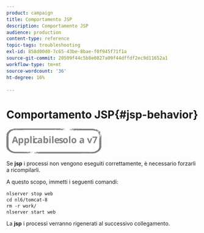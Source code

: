 ```yaml
---
product: campaign
title: Comportamento JSP
description: Comportamento JSP
audience: production
content-type: reference
topic-tags: troubleshooting
exl-id: 858d00d0-7c65-43be-8bae-f0f945f71f1a
source-git-commit: 20509f44c5b8e0827a09f44dffdf2ec9d11652a1
workflow-type: tm+mt
source-wordcount: '36'
ht-degree: 16%

---
```


# Comportamento JSP{#jsp-behavior}

![](../../assets/v7-only.svg)

Se **jsp** i processi non vengono eseguiti correttamente, è necessario forzarli a ricompilarli.

A questo scopo, immetti i seguenti comandi:

```
nlserver stop web
cd nl6/tomcat-8
rm -r work/
nlserver start web
```

La **jsp** i processi verranno rigenerati al successivo collegamento.
